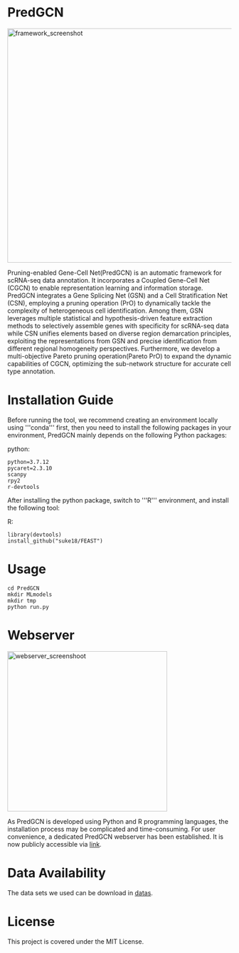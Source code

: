 # PredGCN

<img width="525" alt="framework_screenshot" src="https://github.com/IrisQi7/PredGCN/assets/67795742/07400e1a-58fa-46e2-b582-0d445e8a4bda">

Pruning-enabled Gene-Cell Net(PredGCN) is an automatic framework for scRNA-seq data annotation. It incorporates a Coupled Gene-Cell Net (CGCN) to enable representation learning and information storage. PredGCN integrates a Gene Splicing Net (GSN) and a Cell Stratification Net (CSN), employing a pruning operation (PrO) to dynamically tackle the complexity of heterogeneous cell identification. Among them, GSN leverages multiple statistical and hypothesis-driven feature extraction methods to selectively assemble genes with specificity for scRNA-seq data while CSN unifies elements based on diverse region demarcation principles, exploiting the representations from GSN and precise identification from different regional homogeneity perspectives. Furthermore, we develop a multi-objective Pareto pruning operation(Pareto PrO) to expand the dynamic capabilities of CGCN, optimizing the sub-network structure for accurate cell type annotation.

# Installation Guide
       
Before running the tool, we recommend creating an environment locally using '''conda''' first, then you need to install the following packages in your environment, PredGCN mainly depends on the following Python packages:
      
python:

    python=3.7.12
    pycaret=2.3.10
    scanpy
    rpy2
    r-devtools
    
After installing the python package, switch to '''R''' environment, and install the following tool:
        
R:

    library(devtools)
    install_github("suke18/FEAST")

# Usage

    cd PredGCN
    mkdir MLmodels
    mkdir tmp
    python run.py

# Webserver

<img width="359" alt="webserver_screenshoot" src="https://github.com/IrisQi7/PredGCN/assets/67795742/6cfab30f-019a-4fea-b857-dbac5f6ffc0a">

As PredGCN is developed using Python and R programming languages, the installation process may be complicated and time-consuming. For user convenience, a dedicated PredGCN webserver has been established. It is now publicly accessible via <a href="https://www.aibio-lab.com/PredGCN/index/">link</a>.

# Data Availability

The data sets we used can be download in <a href="https://figshare.com/articles/dataset/scCPEP/22333150">datas</a>.

# License
This project is covered under the MIT License.
